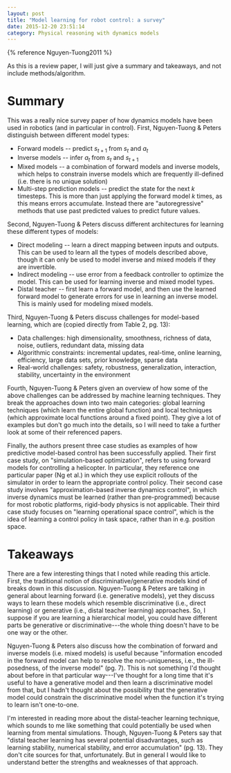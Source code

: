 ```yaml
---
layout: post
title: "Model learning for robot control: a survey"
date: 2015-12-20 23:51:14
category: Physical reasoning with dynamics models
---
```


{% reference Nguyen-Tuong2011 %}

As this is a review paper, I will just give a summary and takeaways, and not include methods/algorithm.

# Summary

This was a really nice survey paper of how dynamics models have been used in robotics (and in particular in control). First, Nguyen-Tuong & Peters distinguish between different model types:

* Forward models -- predict $s_{t+1}$ from $s_t$ and $a_t$
* Inverse models -- infer $a_t$ from $s_t$ and $s_{t+1}$
* Mixed models -- a combination of forward models and inverse models, which helps to constrain inverse models which are frequently ill-defined (i.e. there is no unique solution)
* Multi-step prediction models -- predict the state for the next $k$ timesteps. This is more than just applying the forward model $k$ times, as this means errors accumulate. Instead there are "autoregressive" methods that use past predicted values to predict future values.

Second, Nguyen-Tuong & Peters discuss different architectures for learning these different types of models:

* Direct modeling -- learn a direct mapping between inputs and outputs. This can be used to learn all the types of models described above, though it can only be used to model inverse and mixed models if they are invertible.
* Indirect modeling -- use error from a feedback controller to optimize the model. This can be used for learning inverse and mixed model types.
* Distal teacher -- first learn a forward model, and then use the learned forward model to generate errors for use in learning an inverse model. This is mainly used for modeling mixed models.

Third, Nguyen-Tuong & Peters discuss challenges for model-based learning, which are (copied directly from Table 2, pg. 13):

* Data challenges: high dimensionality, smoothness, richness of data, noise, outliers, redundant data, missing data
* Algorithmic constraints: incremental updates, real-time, online learning, efficiency, large data sets, prior knowledge, sparse data
* Real-world challenges: safety, robustness, generalization, interaction, stability, uncertainty in the environment

Fourth, Nguyen-Tuong & Peters given an overview of how some of the above challenges can be addressed by machine learning techniques. They break the approaches down into two main categories: global learning techniques (which learn the entire global function) and local techniques (which approximate local functions around a fixed point). They give a lot of examples but don't go much into the details, so I will need to take a further look at some of their referenced papers.

Finally, the authors present three case studies as examples of how predictive model-based control has been successfully applied. Their first case study, on "simulation-based optimization", refers to using forward models for controlling a helicopter. In particular, they reference one particular paper (Ng et al.) in which they use explicit rollouts of the simulator in order to learn the appropriate control policy. Their second case study involves "approximation-based inverse dynamics control", in which inverse dynamics must be learned (rather than pre-programmed) because for most robotic platforms, rigid-body physics is not applicable. Their third case study focuses on "learning operational space control", which is the idea of learning a control policy in task space, rather than in e.g. position space.

# Takeaways

There are a few interesting things that I noted while reading this article. First, the traditional notion of discriminative/generative models kind of breaks down in this discussion. Nguyen-Tuong & Peters are talking in general about learning forward (i.e. generative models), yet they discuss ways to learn these models which resemble discriminative (i.e., direct learning) or generative (i.e., distal teacher learning) approaches. So, I suppose if you are learning a hierarchical model, you could have different parts be generative or discriminative---the whole thing doesn't have to be one way or the other.

Nguyen-Tuong & Peters also discuss how the combination of forward and inverse models (i.e. mixed models) is useful because "information encoded in the forward model can help to resolve the non-uniqueness, i.e., the ill-posedness, of the inverse model" (pg. 7). This is not something I'd thought about before in that particular way---I've thought for a long time that it's useful to have a generative model and then learn a discriminative model from that, but I hadn't thought about the possibility that the generative model could constrain the discriminative model when the function it's trying to learn isn't one-to-one.

I'm interested in reading more about the distal-teacher learning technique, which sounds to me like something that could potentially be used when learning from mental simulations. Though, Nguyen-Tuong & Peters say that "distal teacher learning has several potential disadvantages, such as learning stability, numerical stability, and error accumulation" (pg. 13). They don't cite sources for that, unfortunately. But in general I would like to understand better the strengths and weaknesses of that approach.
